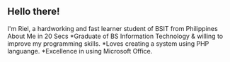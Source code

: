 ## Hello there!
I'm Riel, a hardworking and fast learner student of BSIT from Philippines
About Me in 20 Secs
*Graduate of BS Information Technology & willing to improve my programming skills.
*Loves creating a system using PHP languange.
*Excellence in using Microsoft Office.
